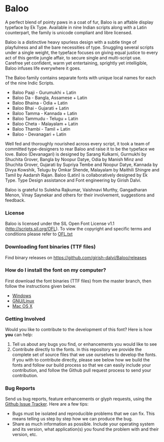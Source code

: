 # **Baloo**

A perfect blend of pointy paws in a coat of fur, Baloo is an affable display typeface by Ek Type. Available in nine Indian scripts along with a Latin counterpart, the family is unicode compliant and libre licensed.

Baloo is a distinctive heavy spurless design with a subtle tinge of playfulness and all the bare necessities of type. Snuggling several scripts under a single weight, the typeface focuses on giving equal justice to every act of this gentle jungle affair, to secure single and multi-script use. Carefree yet confident, warm yet entertaining, sprightly yet intelligible, Baloo infuses life everywhere it goes.

The Baloo family contains separate fonts with unique local names for each of the nine Indic Scripts.
- Baloo Paaji - Gurumukhi + Latin
- Baloo Da - Bangla, Assamese + Latin 
- Baloo Bhaina - Odia + Latin
- Baloo Bhai - Gujarati + Latin 
- Baloo Tamma - Kannada + Latin
- Baloo Tammudu - Telugu + Latin
- Baloo Cheta - Malayalam + Latin
- Baloo Thambi - Tamil + Latin
- Baloo - Devanagari + Latin

Well fed and thoroughly nourished across every script, it took a team of committed type-designers to rear Baloo and raise it to be the typeface we love. Baloo (Devanagari) is designed by Sarang Kulkarni, Gurmukhi by Shuchita Grover, Bangla by Noopur Datye, Odia by Manish Minz and Shuchita Grover, Gujarati by Supriya Tembe and Noopur Datye, Kannada by Divya Kowshik, Telugu by Omkar Shende, Malayalam by Maithili Shingre and Tamil by Aadarsh Rajan. Baloo (Latin) is collaboratively designed by Ek Type. Type Design assistance and Font engineering by Girish Dalvi.

Baloo is grateful to Sulekha Rajkumar, Vaishnavi Murthy, Gangadharan Menon, Vinay Saynekar and others for their involvement, suggestions and feedback. 

### License
Baloo is licensed under the SIL Open Font License v1.1 (<http://scripts.sil.org/OFL>). To view the copyright and specific terms and conditions please refer to [OFL.txt](https://github.com/girish-dalvi/Baloo/blob/master/OFL.txt)


### Downloading font binaries (TTF files)
Find binary releases on <https://github.com/girish-dalvi/Baloo/releases>


### How do I install the font on my computer?
First download the font binaries (TTF files) from the master branch, then follow the instructions given below.
- [Windows](http://windows.microsoft.com/en-us/windows-vista/install-or-uninstall-fonts)
- [GNU/Linux](http://lmgtfy.com/?q=how+to+install+fonts+in+linux)
- [Mac OS X](http://support.apple.com/kb/HT2509)


### Getting Involved
Would you like to contribute to the development of this font? Here is how **you** can help:
1. Tell us about any bugs you find, or enhancements you would like to see
2. Contribute directly to the fonts. In this repository we provide the complete set of source files that we use ourselves to develop the fonts. If you with to contribute directly, please see below how we build the fonts and follow our build process so that we can easily include your contribution, and follow the Github pull request process to send your contribution. 

### Bug Reports
Send us bug reports, feature enhancements or glyph requests, using the [Github Issue Tracker](https://github.com/girish-dalvi/Baloo/issues/). 
Here are a few tips:
- Bugs must be isolated and reproducible problems that we can fix. This means telling us step by step how we can produce the bug.
- Share as much information as possible. Include your operating system and its version, what application(s) you found the problem with and their version, etc. 
